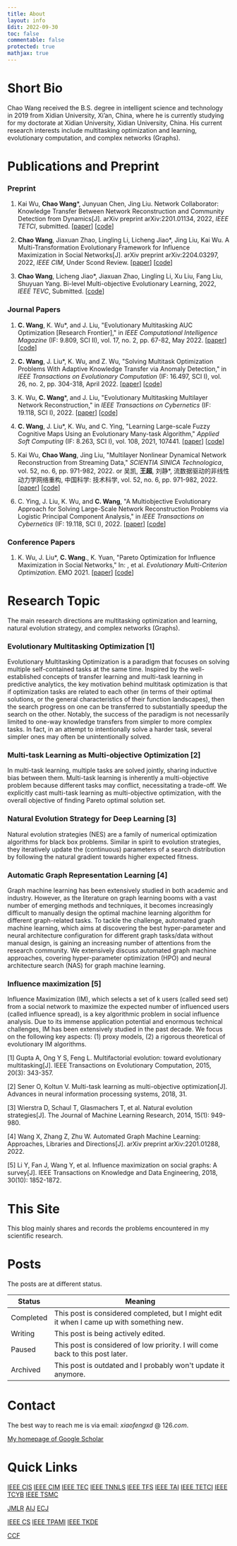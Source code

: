 ```yaml
---
title: About
layout: info
Edit: 2022-09-30
toc: false
commentable: false
protected: true
mathjax: true
---
```


# Short Bio
Chao Wang received the B.S. degree in intelligent science and technology in 2019 from Xidian University, Xi’an, China, where he is currently studying for my doctorate at Xidian University, Xidian University, China. His current research interests include multitasking optimization and learning, evolutionary computation, and complex networks (Graphs).


# Publications and Preprint
### Preprint
1. Kai Wu, **Chao Wang***, Junyuan Chen, Jing Liu. Network Collaborator: Knowledge Transfer Between Network Reconstruction and Community Detection from Dynamics[J]. arXiv preprint arXiv:2201.01134, 2022, _IEEE TETCI_, submitted. [[paper](https://arxiv.org/abs/2201.01134)] [[code](https://github.com/xiaofangxd/EMTNRCD)]

2. **Chao Wang**, Jiaxuan Zhao, Lingling Li, Licheng Jiao*, Jing Liu, Kai Wu. A Multi-Transformation Evolutionary Framework for Influence Maximization in Social Networks[J]. arXiv preprint arXiv:2204.03297, 2022, _IEEE CIM_, Under Scond Review. [[paper](https://arxiv.org/abs/2204.03297)] [[code](https://github.com/xiaofangxd/MTEFIM)]

3. **Chao Wang**, Licheng Jiao*, Jiaxuan Zhao, Lingling Li, Xu Liu, Fang Liu, Shuyuan Yang. Bi-level Multi-objective Evolutionary Learning, 2022, _IEEE TEVC_, Submitted. [[code](https://github.com/xiaofangxd/BLMOL)]

### Journal Papers
1. **C. Wang**, K. Wu*, and J. Liu, "Evolutionary Multitasking AUC Optimization [Research Frontier]," in _IEEE Computational Intelligence Magazine_ (IF: 9.809, SCI II), vol. 17, no. 2, pp. 67-82, May 2022. [[paper](https://ieeexplore.ieee.org/abstract/document/9756594)] [[code](https://github.com/xiaofangxd/EMTAUC)]

2. **C. Wang**, J. Liu*, K. Wu, and Z. Wu, "Solving Multitask Optimization Problems With Adaptive Knowledge Transfer via Anomaly Detection," in _IEEE Transactions on Evolutionary Computation_ (IF: 16.497, SCI I), vol. 26, no. 2, pp. 304-318, April 2022. [[paper](https://ieeexplore.ieee.org/abstract/document/9385398)] [[code](https://github.com/xiaofangxd/MTEA-AD)]

3. K. Wu, **C. Wang***, and J. Liu, "Evolutionary Multitasking Multilayer Network Reconstruction," in _IEEE Transactions on Cybernetics_ (IF: 19.118, SCI I), 2022. [[paper](https://ieeexplore.ieee.org/abstract/document/9489377)] [[code](https://github.com/xiaofangxd/EM2MNR)]

4. **C. Wang**, J. Liu*, K. Wu, and C. Ying, "Learning Large-scale Fuzzy Cognitive Maps Using an Evolutionary Many-task Algorithm," _Applied Soft Computing_ (IF: 8.263, SCI I), vol. 108, 2021, 107441. [[paper](https://www.sciencedirect.com/science/article/abs/pii/S1568494621003641)] [[code](https://github.com/xiaofangxd/IBMTEA-FCM)]

5. Kai Wu, **Chao Wang**, Jing Liu, "Multilayer Nonlinear Dynamical Network Reconstruction from Streaming Data," _SCIENTIA SINICA Technologica_, vol. 52, no. 6, pp. 971-982, 2022. or 吴凯, **王超**, 刘静*, 流数据驱动的非线性动力学网络重构, 中国科学: 技术科学, vol. 52, no. 6, pp. 971-982, 2022. [[paper](https://www.sciengine.com/SST/doi/10.1360/SST-2020-0491)] [[code](https://github.com/SparseL/OMNR)]

6. C. Ying, J. Liu, K. Wu, and **C. Wang**, "A Multiobjective Evolutionary Approach for Solving Large-Scale Network Reconstruction Problems via Logistic Principal Component Analysis," in _IEEE Transactions on Cybernetics_ (IF: 19.118, SCI I), 2022. [[paper](https://ieeexplore.ieee.org/abstract/document/9537739)] [[code](https://github.com/xiaofangxd/SLEMO-NR)]


### Conference Papers
1. K. Wu, J. Liu*, **C. Wang**., K. Yuan, "Pareto Optimization for Influence Maximization in Social Networks," In: , et al. _Evolutionary Multi-Criterion Optimization_. EMO 2021. [[paper](https://link.springer.com/chapter/10.1007/978-3-030-72062-9_55)] [[code](https://github.com/SparseL/POIM)]

# Research Topic
The main research directions are multitasking optimization and learning, natural evolution strategy, and complex networks (Graphs).
### Evolutionary Multitasking Optimization [1]
Evolutionary Multitasking Optimization is a paradigm that focuses on solving multiple self-contained tasks at the same time. Inspired by the well-established concepts of transfer learning and multi-task learning in predictive analytics, the key motivation behind multitask optimization is that if optimization tasks are related to each other (in terms of their optimal solutions, or the general characteristics of their function landscapes), then the search progress on one can be transferred to substantially speedup the search on the other. Notably, the success of the paradigm is not necessarily limited to one-way knowledge transfers from simpler to more complex tasks. In fact, in an attempt to intentionally solve a harder task, several simpler ones may often be unintentionally solved.

### Multi-task Learning as Multi-objective Optimization [2]
In multi-task learning, multiple tasks are solved jointly, sharing inductive bias between them. Multi-task learning is inherently a multi-objective problem because different tasks may conflict, necessitating a trade-off. We explicitly cast multi-task learning as multi-objective optimization, with the overall objective of finding Pareto optimal solution set.

### Natural Evolution Strategy for Deep Learning [3]
Natural evolution strategies (NES) are a family of numerical optimization algorithms for black box problems. Similar in spirit to evolution strategies, they iteratively update the (continuous) parameters of a search distribution by following the natural gradient towards higher expected fitness.

### Automatic Graph Representation Learning [4]
Graph machine learning has been extensively studied in both academic and industry. However, as the literature on graph learning booms with a vast number of emerging methods and techniques, it becomes increasingly difficult to manually design the optimal machine learning algorithm for different graph-related tasks. To tackle the challenge, automated graph machine learning, which aims at discovering the best hyper-parameter and neural architecture configuration for different graph tasks/data without manual design, is gaining an increasing number of attentions from the research community. We extensively discuss automated graph machine approaches, covering hyper-parameter optimization (HPO) and neural architecture search (NAS) for graph machine learning.

### Influence maximization [5]
Influence Maximization (IM), which selects a set of k users (called seed set) from a social network to maximize the expected number of influenced users (called influence spread), is a key algorithmic problem in social influence analysis. Due to its immense application potential and enormous technical challenges, IM has been extensively studied in the past decade. We focus on the following key aspects: (1) proxy models, (2) a rigorous theoretical of evolutionary IM algorithms.

[1] Gupta A, Ong Y S, Feng L. Multifactorial evolution: toward evolutionary multitasking[J]. IEEE Transactions on Evolutionary Computation, 2015, 20(3): 343-357.

[2] Sener O, Koltun V. Multi-task learning as multi-objective optimization[J]. Advances in neural information processing systems, 2018, 31.

[3] Wierstra D, Schaul T, Glasmachers T, et al. Natural evolution strategies[J]. The Journal of Machine Learning Research, 2014, 15(1): 949-980.

[4] Wang X, Zhang Z, Zhu W. Automated Graph Machine Learning: Approaches, Libraries and Directions[J]. arXiv preprint arXiv:2201.01288, 2022.

[5] Li Y, Fan J, Wang Y, et al. Influence maximization on social graphs: A survey[J]. IEEE Transactions on Knowledge and Data Engineering, 2018, 30(10): 1852-1872.

# This Site
This blog mainly shares and records the problems encountered in my scientific research.

# Posts

The posts are at different status.

| Status    | Meaning                                                      |
| --------- | ------------------------------------------------------------ |
| Completed | This post is considered completed, but I might edit it when I came up with something new. |
| Writing   | This post is being actively edited.                          |
| Paused    | This post is considered of low priority. I will come back to this post later. |
| Archived  | This post is outdated and I probably won't update it anymore. |

# Contact

The best way to reach me is via email: $xiaofengxd$ @ $126.com$.

[My homepage of Google Scholar](https://scholar.google.com/citations?user=Nj-aZHoAAAAJ&hl=zh-CN)

# Quick Links
[IEEE CIS](https://cis.ieee.org/publications) [IEEE CIM](https://ieeexplore.ieee.org/xpl/RecentIssue.jsp?punumber=10207) [IEEE TEC](https://ieeexplore.ieee.org/xpl/RecentIssue.jsp?punumber=4235) [IEEE TNNLS](https://ieeexplore.ieee.org/xpl/RecentIssue.jsp?punumber=5962385) [IEEE TFS](https://ieeexplore.ieee.org/xpl/RecentIssue.jsp?punumber=91) [IEEE TAI](https://ieeexplore.ieee.org/xpl/RecentIssue.jsp?punumber=9078688) [IEEE TETCI](https://ieeexplore.ieee.org/xpl/mostRecentIssue.jsp?punumber=7433297) [IEEE TCYB](https://ieeexplore.ieee.org/xpl/RecentIssue.jsp?punumber=6221036) [IEEE TSMC](https://ieeexplore.ieee.org/xpl/RecentIssue.jsp?punumber=6221021)

[JMLR](https://www.jmlr.org/) [AIJ](https://www.journals.elsevier.com/artificial-intelligence) [ECJ](https://direct.mit.edu/evco) 

[IEEE CS](https://www.computer.org/) [IEEE TPAMI](https://ieeexplore.ieee.org/xpl/RecentIssue.jsp?punumber=34) [IEEE TKDE](https://ieeexplore.ieee.org/xpl/RecentIssue.jsp?punumber=69) 

[CCF](https://www.ccf.org.cn/Academic_Evaluation/By_category/)
